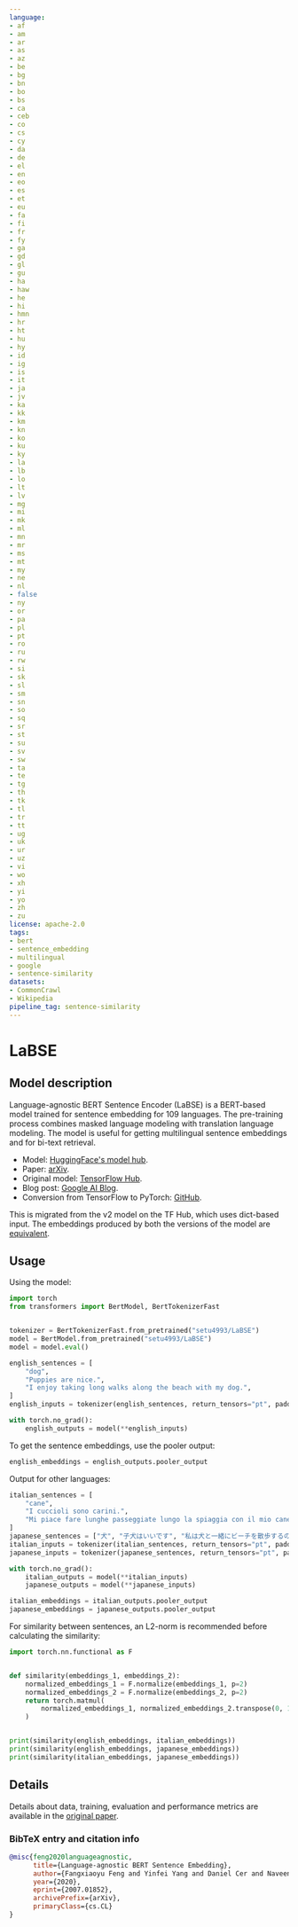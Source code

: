 ```yaml
---
language:
- af
- am
- ar
- as
- az
- be
- bg
- bn
- bo
- bs
- ca
- ceb
- co
- cs
- cy
- da
- de
- el
- en
- eo
- es
- et
- eu
- fa
- fi
- fr
- fy
- ga
- gd
- gl
- gu
- ha
- haw
- he
- hi
- hmn
- hr
- ht
- hu
- hy
- id
- ig
- is
- it
- ja
- jv
- ka
- kk
- km
- kn
- ko
- ku
- ky
- la
- lb
- lo
- lt
- lv
- mg
- mi
- mk
- ml
- mn
- mr
- ms
- mt
- my
- ne
- nl
- false
- ny
- or
- pa
- pl
- pt
- ro
- ru
- rw
- si
- sk
- sl
- sm
- sn
- so
- sq
- sr
- st
- su
- sv
- sw
- ta
- te
- tg
- th
- tk
- tl
- tr
- tt
- ug
- uk
- ur
- uz
- vi
- wo
- xh
- yi
- yo
- zh
- zu
license: apache-2.0
tags:
- bert
- sentence_embedding
- multilingual
- google
- sentence-similarity
datasets:
- CommonCrawl
- Wikipedia
pipeline_tag: sentence-similarity
---
```


# LaBSE

## Model description

Language-agnostic BERT Sentence Encoder (LaBSE) is a BERT-based model trained for sentence embedding for 109 languages. The pre-training process combines masked language modeling with translation language modeling. The model is useful for getting multilingual sentence embeddings and for bi-text retrieval.

- Model: [HuggingFace's model hub](https://huggingface.co/setu4993/LaBSE).
- Paper: [arXiv](https://arxiv.org/abs/2007.01852).
- Original model: [TensorFlow Hub](https://tfhub.dev/google/LaBSE/2).
- Blog post: [Google AI Blog](https://ai.googleblog.com/2020/08/language-agnostic-bert-sentence.html).
- Conversion from TensorFlow to PyTorch: [GitHub](https://github.com/setu4993/convert-labse-tf-pt).

This is migrated from the v2 model on the TF Hub, which uses dict-based input. The embeddings produced by both the versions of the model are [equivalent](https://github.com/setu4993/convert-labse-tf-pt/blob/ec3a019159a54ed6493181a64486c2808c01f216/tests/test_conversion.py#L31).

## Usage

Using the model:

```python
import torch
from transformers import BertModel, BertTokenizerFast


tokenizer = BertTokenizerFast.from_pretrained("setu4993/LaBSE")
model = BertModel.from_pretrained("setu4993/LaBSE")
model = model.eval()

english_sentences = [
    "dog",
    "Puppies are nice.",
    "I enjoy taking long walks along the beach with my dog.",
]
english_inputs = tokenizer(english_sentences, return_tensors="pt", padding=True)

with torch.no_grad():
    english_outputs = model(**english_inputs)
```

To get the sentence embeddings, use the pooler output:

```python
english_embeddings = english_outputs.pooler_output
```

Output for other languages:

```python
italian_sentences = [
    "cane",
    "I cuccioli sono carini.",
    "Mi piace fare lunghe passeggiate lungo la spiaggia con il mio cane.",
]
japanese_sentences = ["犬", "子犬はいいです", "私は犬と一緒にビーチを散歩するのが好きです"]
italian_inputs = tokenizer(italian_sentences, return_tensors="pt", padding=True)
japanese_inputs = tokenizer(japanese_sentences, return_tensors="pt", padding=True)

with torch.no_grad():
    italian_outputs = model(**italian_inputs)
    japanese_outputs = model(**japanese_inputs)

italian_embeddings = italian_outputs.pooler_output
japanese_embeddings = japanese_outputs.pooler_output
```

For similarity between sentences, an L2-norm is recommended before calculating the similarity:

```python
import torch.nn.functional as F


def similarity(embeddings_1, embeddings_2):
    normalized_embeddings_1 = F.normalize(embeddings_1, p=2)
    normalized_embeddings_2 = F.normalize(embeddings_2, p=2)
    return torch.matmul(
        normalized_embeddings_1, normalized_embeddings_2.transpose(0, 1)
    )


print(similarity(english_embeddings, italian_embeddings))
print(similarity(english_embeddings, japanese_embeddings))
print(similarity(italian_embeddings, japanese_embeddings))
```

## Details

Details about data, training, evaluation and performance metrics are available in the [original paper](https://arxiv.org/abs/2007.01852).

### BibTeX entry and citation info

```bibtex
@misc{feng2020languageagnostic,
      title={Language-agnostic BERT Sentence Embedding},
      author={Fangxiaoyu Feng and Yinfei Yang and Daniel Cer and Naveen Arivazhagan and Wei Wang},
      year={2020},
      eprint={2007.01852},
      archivePrefix={arXiv},
      primaryClass={cs.CL}
}
```
